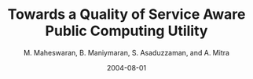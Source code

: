 ---
author: "M. Maheswaran, B. Maniymaran, S. Asaduzzaman, and A. Mitra"
title: "Towards a Quality of Service Aware Public Computing Utility"
journal: "1st IEEE NCA Workshop on Adaptive Grid Computing"
location: "(in the proceedings of 3rd IEEE Symposium on Network Computing), Cambridge, Massachusetts, USA"
date: 2004-08-01
---